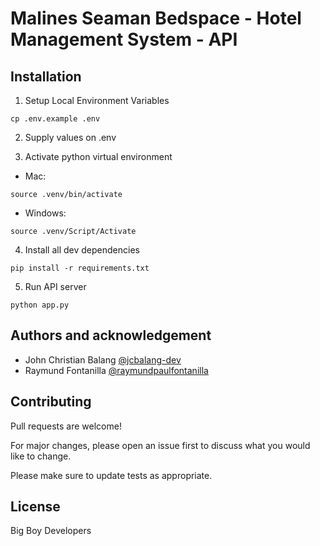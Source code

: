 # Malines Seaman Bedspace - Hotel Management System - API

## Installation

1. Setup Local Environment Variables

```
cp .env.example .env
```

2. Supply values on .env

3. Activate python virtual environment

- Mac:

```
source .venv/bin/activate
```

- Windows:

```
source .venv/Script/Activate
```

4. Install all dev dependencies

```
pip install -r requirements.txt
```

5. Run API server

```
python app.py
```

## Authors and acknowledgement

- John Christian Balang [@jcbalang-dev](https://github.com/jcbalang-dev)
- Raymund Fontanilla [@raymundpaulfontanilla](https://github.com/raymundpaulfontanilla)

## Contributing

Pull requests are welcome!

For major changes, please open an issue first to discuss what you would like to change.

Please make sure to update tests as appropriate.

## License

Big Boy Developers
